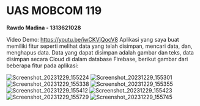 # UAS MOBCOM 119

**Rawdo Madina - 1313621028**

Video Demo: https://youtu.be/iwCKVjQocV8
Aplikasi yang saya buat memiliki fitur seperti melihat data yang telah disimpan, mencari data, dan, menghapus data. 
Data yang dapat disimpan adalah gambar dan teks, data disimpan secara Cloud di dalam database Firebase, berikut gambar dari beberapa fitur pada aplikasi:

![Screenshot_20231229_155224](https://github.com/Zeripz/uas_mobcom/assets/89506997/c93fae31-3a03-45c4-931b-03fa4a221449)
![Screenshot_20231229_155301](https://github.com/Zeripz/uas_mobcom/assets/89506997/7376cc8b-ae01-4442-9e34-3c35ae8a5fa7)
![Screenshot_20231229_155338](https://github.com/Zeripz/uas_mobcom/assets/89506997/76e4243e-cc73-4688-bb6d-21db20cf305a)
![Screenshot_20231229_155355](https://github.com/Zeripz/uas_mobcom/assets/89506997/2388e408-e9ed-4814-89f6-e8bccfd85c1d)
![Screenshot_20231229_155412](https://github.com/Zeripz/uas_mobcom/assets/89506997/6229257b-df80-4e62-93c2-c4000b8d7736)
![Screenshot_20231229_155423](https://github.com/Zeripz/uas_mobcom/assets/89506997/f8d5ec29-b832-4cd6-bed2-96d25082043d)
![Screenshot_20231229_155729](https://github.com/Zeripz/uas_mobcom/assets/89506997/04d272a2-303c-45e3-9c07-6264418b3af3)
![Screenshot_20231229_155745](https://github.com/Zeripz/uas_mobcom/assets/89506997/bd902d65-472f-4421-b7d8-0f31ec4563fd)
